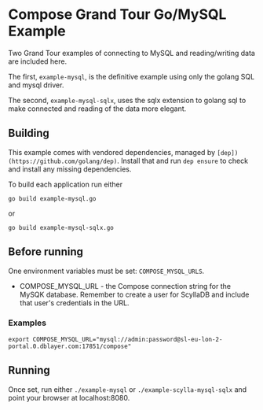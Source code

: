 # Compose Grand Tour Go/MySQL Example

Two Grand Tour examples of connecting to MySQL and reading/writing data are included here.

The first, `example-mysql`, is the definitive example using only the golang SQL and mysql driver.

The second, `example-mysql-sqlx`, uses the sqlx extension to golang sql to make connected and reading of the data more elegant.

## Building

This example comes with vendored dependencies, managed by `[dep])(https://github.com/golang/dep)`. Install that and run `dep ensure` to check and install any missing dependencies.

To build each application run either

`go build example-mysql.go`

or

`go build example-mysql-sqlx.go`

## Before running

One environment variables must be set: `COMPOSE_MYSQL_URLS`.

* COMPOSE_MYSQL_URL - the Compose connection string for the MySQK database. Remember to create a user for ScyllaDB and include that user's credentials in the URL.

### Examples

```
export COMPOSE_MYSQL_URL="mysql://admin:password@sl-eu-lon-2-portal.0.dblayer.com:17851/compose"
```

## Running

Once set, run either `./example-mysql` or `./example-scylla-mysql-sqlx` and point your browser at localhost:8080.

